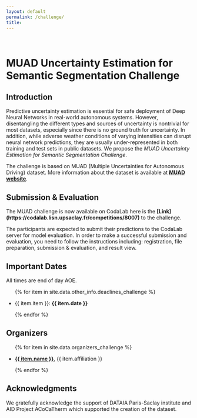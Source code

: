 ```yaml
---
layout: default
permalink: /challenge/
title: 
---
```


<br>

<h1>MUAD Uncertainty Estimation for Semantic Segmentation Challenge</h1>

<h2>Introduction</h2>

Predictive uncertainty estimation is essential for safe deployment of Deep Neural Networks in real-world autonomous systems. However, disentangling the different types and sources of uncertainty is nontrivial for most datasets, especially since there is no ground truth for uncertainty. In addition, while adverse weather conditions of varying intensities can disrupt neural network predictions, they are usually under-represented in both training and test sets in public datasets. We propose the <em>MUAD Uncertainty Estimation for Semantic Segmentation Challenge</em>.

The challenge is based on MUAD (Multiple Uncertainties for Autonomous Driving) dataset. More information about the dataset is available at <strong>[MUAD website](https://muad-dataset.github.io/)</strong>.


<h2>Submission & Evaluation</h2>
The MUAD challenge is now available on CodaLab here is the <strong>[Link](https://codalab.lisn.upsaclay.fr/competitions/8007)</strong> to the challenge.

The participants are expected to submit their predictions to the CodaLab server for model evaluation. In order to make a successful submission and evaluation, you need to follow the instructions including: registration, file preparation, submission & evaluation, and result view.


<h2>Important Dates</h2>

<p>All times are end of day AOE.</p>

<ul>

{% for item in site.data.other_info.deadlines_challenge  %}

  <li>{{ item.item }}: <strong>{{ item.date }}</strong></li>

{% endfor %}

</ul>



<h2>Organizers</h2>
<ul>

{% for item in site.data.organizers_challenge %}

  <li><a href="{{ item.url }}"><strong>{{ item.name }}</strong></a>, {{ item.affiliation }}</li>

{% endfor %}

</ul>

<h2>Acknowledgments</h2>

<p>We gratefully acknowledge the support of DATAIA Paris-Saclay institute and AID Project ACoCaTherm which supported the creation of the dataset.</p>

